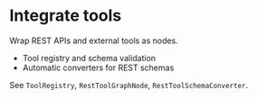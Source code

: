 # Integrate tools

Wrap REST APIs and external tools as nodes.

- Tool registry and schema validation
- Automatic converters for REST schemas

See `ToolRegistry`, `RestToolGraphNode`, `RestToolSchemaConverter`.
